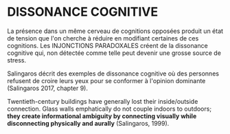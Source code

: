 # DISSONANCE COGNITIVE

La présence dans un même cerveau de cognitions opposées produit un état de tension que l'on cherche à réduire en modifiant certaines de ces cognitions. Les INJONCTIONS PARADOXALES créent de la dissonance cognitive qui, non détectée comme telle peut devenir une grosse source de stress.

Salingaros décrit des exemples de dissonance cognitive où des personnes refusent de croire leurs yeux pour se conformer à l'opinion dominante (Salingaros 2017, chapter 9).


Twentieth-century buildings have generally lost their inside/outside connection. Glass walls emphatically do not couple indoors to outdoors; **they create informational ambiguity by connecting visually while disconnecting physically and aurally** (Salingaros, 1999).
